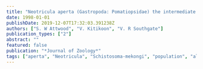 ```yaml
---
title: "Neotricula aperta (Gastropoda: Pomatiopsidae) the intermediate hosts of human Schistosoma mekongi: Allozyme variation and relationships between Khmer, Lao and Thai populations"
date: 1998-01-01
publishDate: 2019-12-07T17:32:03.391238Z
authors: ["S. W Attwood", "V. Kitikoon", "V. R Southgate"]
publication_types: ["2"]
abstract: ""
featured: false
publication: "*Journal of Zoology*"
tags: ["aperta", "Neotricula", "Schistosoma-mekongi", "population", "allozyme"]
---
```


